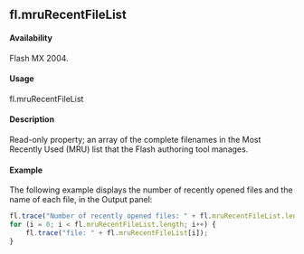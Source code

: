## fl.mruRecentFileList

#### Availability

Flash MX 2004.

#### Usage

fl.mruRecentFileList

#### Description

Read-only property; an array of the complete filenames in the Most Recently Used (MRU) list that the Flash authoring tool manages.

#### Example

The following example displays the number of recently opened files and the name of each file, in the Output panel:
```javascript
fl.trace("Number of recently opened files: " + fl.mruRecentFileList.length);
for (i = 0; i < fl.mruRecentFileList.length; i++) {
    fl.trace("file: " + fl.mruRecentFileList[i]);
}
```